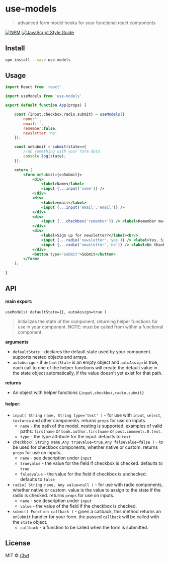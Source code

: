 # use-models

> advanced form model hooks for your functional react components

[![NPM](https://img.shields.io/npm/v/use-models.svg)](https://www.npmjs.com/package/use-models) [![JavaScript Style Guide](https://img.shields.io/badge/code_style-standard-brightgreen.svg)](https://standardjs.com)

## Install

```bash
npm install --save use-models
```

## Usage

```jsx
import React from 'react'

import useModels from 'use-models'

export default function App(props) {

    const {input,checkbox,radio,submit} = useModels({
        name:'',
        email:'',
        remember:false,
        newsletter:'no'
    });

    const onSubmit = submit(state=>{
        //do something with your form data
        console.log(state);
    });

    return (
        <form onSubmit={onSubmit}>
            <div>
                <label>Name</label>
                <input {...input('name')} />
            </div>
            <div>
                <label>email</label>
                <input {...input('email','email')} />
            </div>
            <div>
                <input {...checkbox('remember')} /> <label>Remember me</label>
            </div>
            <div>
                <label>Sign up for newsletter?</label><br/>
                <input {...radio('newsletter','yes')} /> <label>Yes, Sign me up!</label><br/>
                <input {...radio('newsletter','no')} /> <label>No thanks</label>
            </div>
            <button type="submit">Submit</button>
        </form>
    );
    
}
```

## API


#### main export: 

`useModels( defaultState={}, autoAssign=true )` 
> initializes the state of the component, returning helper functions for use in your component.
> NOTE: must be called from within a functional component.
    
**arguments**
- `defaultState` - declares the default state used by your component. supports nested objects and arrays.
- `autoAssign` - if `defaultState` is an empty object and `autoAssign` is true, each call to one of the helper functions will create the default value in the state object automatically, if the value doesn't yet exist for that path.

**returns**
 - An object with helper functions `{input,checkbox,radio,submit}`

 #### helper:

 - `input( String name, String type='text' )` - for use with `input`, `select`, `textarea` and other components. returns `props` for use on inputs.
   - `name` - the path of the model. nesting is supported. examples of valid paths: `firstname` or `book.author.firstname` or `post.comments.0.text`. 
   - `type` - the type attribute for the input. defaults to `text`
 - `checkbox( String name,Any truevalue=true,Any falsevalue=false )` - to be used for checkbox components, whether native or custom. returns `props` for use on inputs.
   - `name` - see description under `input`
   - `truevalue` - the value for the field if checkbox is checked. defaults to `true`
   - `falsevalue` - the value for the field if checkbox is unchecked. defaults to `false`
-  `radio( String name, Any value=null )` - for use with radio components, whether native or custom. value is the value to assign to the state if the radio is checked. returns `props` for use on inputs.
   - `name` - see description under `input`
   - `value` - the value of the field if the checkbox is checked. 
- `submit( Function callback )` - given a callback, this method returns an `onSubmit` handler for your form. the passed `callback` will be called with the `state` object. 
   - `callback` - a function to be called when the form is submitted.



## License

MIT © [r3wt](https://github.com/r3wt)